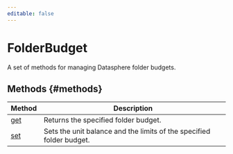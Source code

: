 ```yaml
---
editable: false
---
```


# FolderBudget
A set of methods for managing Datasphere folder budgets.

## Methods {#methods}
Method | Description
--- | ---
[get](get.md) | Returns the specified folder budget.
[set](set.md) | Sets the unit balance and the limits of the specified folder budget.